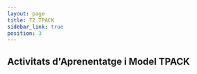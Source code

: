 ```yaml
---
layout: page
title: T2 TPACK
sidebar_link: true
position: 3
---
```


## Activitats d'Aprenentatge i Model TPACK
